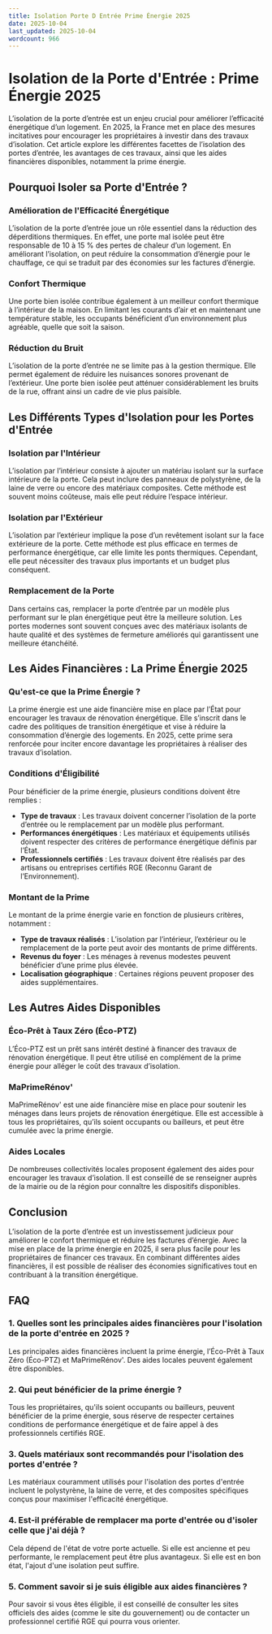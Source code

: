 ```yaml
---
title: Isolation Porte D Entrée Prime Énergie 2025
date: 2025-10-04
last_updated: 2025-10-04
wordcount: 966
---
```


# Isolation de la Porte d'Entrée : Prime Énergie 2025

L’isolation de la porte d’entrée est un enjeu crucial pour améliorer l’efficacité énergétique d’un logement. En 2025, la France met en place des mesures incitatives pour encourager les propriétaires à investir dans des travaux d’isolation. Cet article explore les différentes facettes de l’isolation des portes d’entrée, les avantages de ces travaux, ainsi que les aides financières disponibles, notamment la prime énergie.

## Pourquoi Isoler sa Porte d'Entrée ?

### Amélioration de l'Efficacité Énergétique

L’isolation de la porte d’entrée joue un rôle essentiel dans la réduction des déperditions thermiques. En effet, une porte mal isolée peut être responsable de 10 à 15 % des pertes de chaleur d’un logement. En améliorant l’isolation, on peut réduire la consommation d’énergie pour le chauffage, ce qui se traduit par des économies sur les factures d’énergie.

### Confort Thermique

Une porte bien isolée contribue également à un meilleur confort thermique à l’intérieur de la maison. En limitant les courants d’air et en maintenant une température stable, les occupants bénéficient d’un environnement plus agréable, quelle que soit la saison.

### Réduction du Bruit

L’isolation de la porte d’entrée ne se limite pas à la gestion thermique. Elle permet également de réduire les nuisances sonores provenant de l’extérieur. Une porte bien isolée peut atténuer considérablement les bruits de la rue, offrant ainsi un cadre de vie plus paisible.

## Les Différents Types d'Isolation pour les Portes d'Entrée

### Isolation par l'Intérieur

L’isolation par l’intérieur consiste à ajouter un matériau isolant sur la surface intérieure de la porte. Cela peut inclure des panneaux de polystyrène, de la laine de verre ou encore des matériaux composites. Cette méthode est souvent moins coûteuse, mais elle peut réduire l’espace intérieur.

### Isolation par l'Extérieur

L’isolation par l’extérieur implique la pose d’un revêtement isolant sur la face extérieure de la porte. Cette méthode est plus efficace en termes de performance énergétique, car elle limite les ponts thermiques. Cependant, elle peut nécessiter des travaux plus importants et un budget plus conséquent.

### Remplacement de la Porte

Dans certains cas, remplacer la porte d’entrée par un modèle plus performant sur le plan énergétique peut être la meilleure solution. Les portes modernes sont souvent conçues avec des matériaux isolants de haute qualité et des systèmes de fermeture améliorés qui garantissent une meilleure étanchéité.

## Les Aides Financières : La Prime Énergie 2025

### Qu'est-ce que la Prime Énergie ?

La prime énergie est une aide financière mise en place par l’État pour encourager les travaux de rénovation énergétique. Elle s’inscrit dans le cadre des politiques de transition énergétique et vise à réduire la consommation d’énergie des logements. En 2025, cette prime sera renforcée pour inciter encore davantage les propriétaires à réaliser des travaux d’isolation.

### Conditions d'Éligibilité

Pour bénéficier de la prime énergie, plusieurs conditions doivent être remplies :

- **Type de travaux** : Les travaux doivent concerner l’isolation de la porte d’entrée ou le remplacement par un modèle plus performant.
- **Performances énergétiques** : Les matériaux et équipements utilisés doivent respecter des critères de performance énergétique définis par l’État.
- **Professionnels certifiés** : Les travaux doivent être réalisés par des artisans ou entreprises certifiés RGE (Reconnu Garant de l’Environnement).

### Montant de la Prime

Le montant de la prime énergie varie en fonction de plusieurs critères, notamment :

- **Type de travaux réalisés** : L’isolation par l’intérieur, l’extérieur ou le remplacement de la porte peut avoir des montants de prime différents.
- **Revenus du foyer** : Les ménages à revenus modestes peuvent bénéficier d’une prime plus élevée.
- **Localisation géographique** : Certaines régions peuvent proposer des aides supplémentaires.

## Les Autres Aides Disponibles

### Éco-Prêt à Taux Zéro (Éco-PTZ)

L’Éco-PTZ est un prêt sans intérêt destiné à financer des travaux de rénovation énergétique. Il peut être utilisé en complément de la prime énergie pour alléger le coût des travaux d’isolation.

### MaPrimeRénov'

MaPrimeRénov' est une aide financière mise en place pour soutenir les ménages dans leurs projets de rénovation énergétique. Elle est accessible à tous les propriétaires, qu’ils soient occupants ou bailleurs, et peut être cumulée avec la prime énergie.

### Aides Locales

De nombreuses collectivités locales proposent également des aides pour encourager les travaux d’isolation. Il est conseillé de se renseigner auprès de la mairie ou de la région pour connaître les dispositifs disponibles.

## Conclusion

L’isolation de la porte d’entrée est un investissement judicieux pour améliorer le confort thermique et réduire les factures d’énergie. Avec la mise en place de la prime énergie en 2025, il sera plus facile pour les propriétaires de financer ces travaux. En combinant différentes aides financières, il est possible de réaliser des économies significatives tout en contribuant à la transition énergétique.

## FAQ

### 1. Quelles sont les principales aides financières pour l'isolation de la porte d'entrée en 2025 ?

Les principales aides financières incluent la prime énergie, l’Éco-Prêt à Taux Zéro (Éco-PTZ) et MaPrimeRénov'. Des aides locales peuvent également être disponibles.

### 2. Qui peut bénéficier de la prime énergie ?

Tous les propriétaires, qu'ils soient occupants ou bailleurs, peuvent bénéficier de la prime énergie, sous réserve de respecter certaines conditions de performance énergétique et de faire appel à des professionnels certifiés RGE.

### 3. Quels matériaux sont recommandés pour l'isolation des portes d'entrée ?

Les matériaux couramment utilisés pour l'isolation des portes d'entrée incluent le polystyrène, la laine de verre, et des composites spécifiques conçus pour maximiser l'efficacité énergétique.

### 4. Est-il préférable de remplacer ma porte d'entrée ou d'isoler celle que j'ai déjà ?

Cela dépend de l'état de votre porte actuelle. Si elle est ancienne et peu performante, le remplacement peut être plus avantageux. Si elle est en bon état, l'ajout d'une isolation peut suffire.

### 5. Comment savoir si je suis éligible aux aides financières ?

Pour savoir si vous êtes éligible, il est conseillé de consulter les sites officiels des aides (comme le site du gouvernement) ou de contacter un professionnel certifié RGE qui pourra vous orienter.